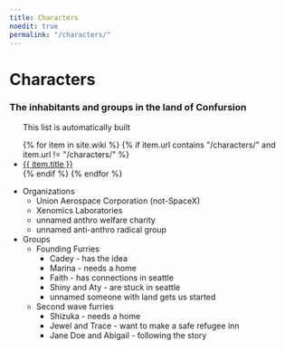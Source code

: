 ```yaml
---
title: Characters
noedit: true
permalink: "/characters/"
---
```


# Characters

### The inhabitants and groups in the land of Confursion

<ul class="wiki-page-list">
<p>This list is automatically built</p>
{% for item in site.wiki %}
  {% if item.url contains "/characters/" and item.url != "/characters/" %}
  <li><a href="{{ item.url }}">{{ item.title }}</a></li>
  {% endif %}
{% endfor %}
</ul>

- Organizations
  - Union Aerospace Corporation (not-SpaceX)
  - Xenomics Laboratories
  - unnamed anthro welfare charity
  - unnamed anti-anthro radical group
- Groups
  - Founding Furries
    - Cadey - has the idea
    - Marina - needs a home
    - Faith - has connections in seattle
    - Shiny and Aty - are stuck in seattle
    - unnamed someone with land gets us started
  - Second wave furries
    - Shizuka - needs a home
    - Jewel and Trace - want to make a safe refugee inn
    - Jane Doe and Abigail - following the story
